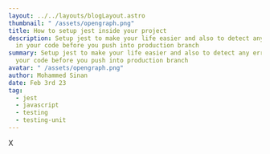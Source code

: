 ```yaml
---
layout: ../../layouts/blogLayout.astro
thumbnail: " /assets/opengraph.png"
title: How to setup jest inside your project
description: Setup jest to make your life easier and also to detect any errors
  in your code before you push into production branch
summary: Setup jest to make your life easier and also to detect any errors in
  your code before you push into production branch
avatar: " /assets/opengraph.png"
author: Mohammed Sinan
date: Feb 3rd 23
tag:
  - jest
  - javascript
  - testing
  - testing-unit
---
```

X